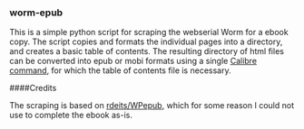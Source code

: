 ### worm-epub

This is a simple python script for scraping the webserial Worm for a ebook copy. The script copies and formats the individual pages into a directory, and creates a basic table of contents. The resulting directory of html files can be converted into epub or mobi formats using a single [Calibre command](http://calibre-ebook.com/), for which the table of contents file is necessary.

####Credits

The scraping is based on [rdeits/WPepub](https://github.com/rdeits/WPepub), which for some reason I could not use to complete the ebook as-is.